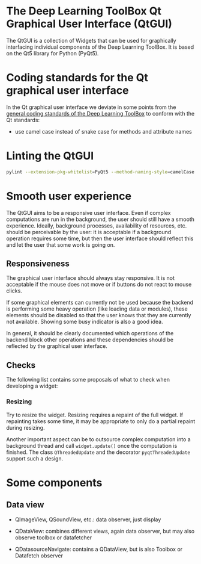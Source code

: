 # The Deep Learning ToolBox Qt Graphical User Interface (QtGUI)

The QtGUI is a collection of Widgets that can be used for graphically
interfacing individual components of the Deep Learning ToolBox. It is
based on the Qt5 library for Python (PyQt5).


# Coding standards for the Qt graphical user interface

In the Qt graphical user interface we deviate in some points from the
[general coding standards of the Deep Learning ToolBox](coding.md)
to conform with the Qt standards:
* use camel case instead of snake case for methods and attribute names

# Linting the QtGUI

```sh
pylint --extension-pkg-whitelist=PyQt5 --method-naming-style=camelCase --attr-naming-style=camelCase --attr-naming-style=camelCase [FILE]...
```



# Smooth user experience

The QtGUI aims to be a responsive user interface.  Even if complex
computations are run in the background, the user should still have a
smooth experience. Ideally, background processes, availability of
resources, etc. should be perceivable by the user: it is acceptable if
a background operation requires some time, but then the user interface
should reflect this and let the user that some work is going on.

## Responsiveness

The graphical user interface should always stay responsive. It is not
acceptable if the mouse does not move or if buttons do not react to
mouse clicks.

If some graphical elements can currently not be used because the
backend is performing some heavy operation (like loading data or
modules), these elements should be disabled so that the user knows
that they are currently not available. Showing some busy indicator is
also a good idea.

In general, it should be clearly documented which operations of the
backend block other operations and these dependencies should be
reflected by the graphical user interface.


## Checks

The following list contains some proposals of what to check when
developing a widget:

### Resizing

Try to resize the widget. Resizing requires a repaint of the full
widget. If repainting takes some time, it may be appropriate to only
do a partial repaint during resizing.

Another important aspect can be to outsource complex computation into
a background thread and call `widget.update()` once the computation
is finished. The class `QThreadedUpdate` and the decorator
`pyqtThreadedUpdate` support such a design.
  




# Some components

## Data view

* QImageView, QSoundView, etc.: data observer, just display

* QDataView: combines different views, again data observer, but may
  also observe toolbox or datafetcher

* QDatasourceNavigate: contains a QDataView, but is also
  Toolbox or Datafetch observer
